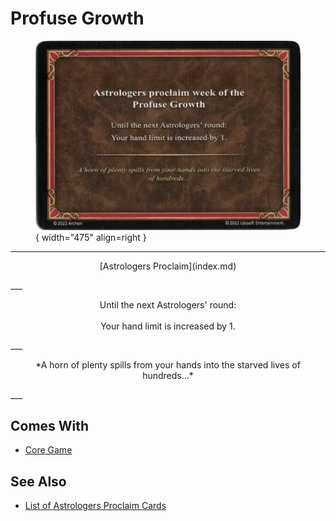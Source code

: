 # Profuse Growth

<figure markdown="span">

![Profuse Growth](../assets/astrologers_proclaim-profuse_growth.webp){ width="475" align=right }

</figure>

___
<p style="text-align: center;" markdown>[Astrologers Proclaim](index.md)</p>
___
<p style="text-align: center;" markdown>Until the next Astrologers' round:<br><br>Your hand limit is increased by 1.</p>
___
<p style="text-align: center;" markdown>*A horn of plenty spills from your hands into the starved lives of hundreds...*</p>
___


## Comes With

- [Core Game](../content/core_game.md)


## See Also

- [List of Astrologers Proclaim Cards](index.md)

